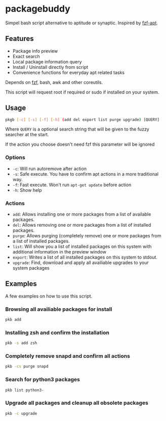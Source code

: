 # packagebuddy

Simpel bash script alternative to aptitude or synaptic.
Inspired by [fzf-apt](https://github.com/krickelkrakel/fzf-apt).

## Features

- Package info preview
- Exact search
- Local package information query
- Install / Uninstall directly from script
- Convenience functions for everyday apt related tasks

Depends on [fzf](https://github.com/junegunn/fzf), bash, awk and other coreutils.

This script will request root if required or sudo if installed on your system.

## Usage

```sh
pkgb [-c] [-s] [-f] [-h] (add del export list purge upgrade) [QUERY]
```

Where `QUERY` is a optional search string that will be given to the fuzzy searcher at the start.

If the action you choose doesn't need fzf this parameter will be ignored

### Options

- `-c`: Will run autoremove after action
- `-s`: Safe execute. You have to confirm apt actions in a more traditional way.
- `-f`: Fast execute. Won't run `apt-get update` before action
- `-h`: Show help

### Actions

- `add`: Allows installing one or more packages from a list of available packages.
- `del`: Allows removing one or more packages from a list of installed packages.
- `purge`: Allows purging (completely remove) one or more packages from a list of installed packages.
- `list`: Will show you a list of installed packages on this system with additional information in the preview window
- `export`: Writes a list of all installed packages on this system to stdout.
- `upgrade`: Find, download and apply all availiable upgrades to your system packages

## Examples

A few examples on how to use this script.

### Browsing all availiable packages for install

```sh
pkb add
```

### Installing zsh and confirm the installation

```sh
pkb -s add zsh
```

### Completely remove snapd and confirm all actions

```sh
pkb -cs purge snapd
```

### Search for python3 packages

```sh
pkb list python3-
```

### Upgrade all packages and cleanup all obsolete packages

```sh
pkb -c upgrade
```
